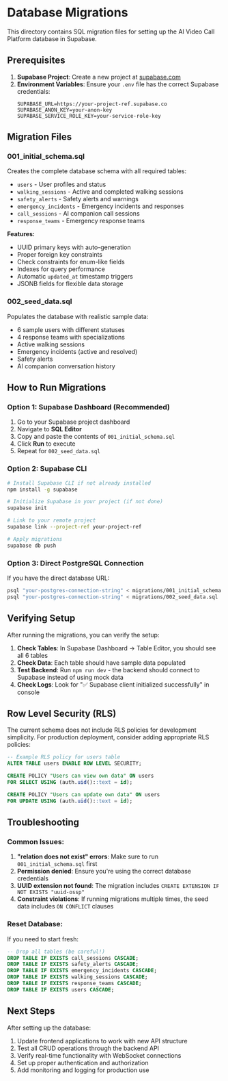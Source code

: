 # Database Migrations

This directory contains SQL migration files for setting up the AI Video Call Platform database in Supabase.

## Prerequisites

1. **Supabase Project**: Create a new project at [supabase.com](https://supabase.com)
2. **Environment Variables**: Ensure your `.env` file has the correct Supabase credentials:
   ```
   SUPABASE_URL=https://your-project-ref.supabase.co
   SUPABASE_ANON_KEY=your-anon-key
   SUPABASE_SERVICE_ROLE_KEY=your-service-role-key
   ```

## Migration Files

### 001_initial_schema.sql
Creates the complete database schema with all required tables:
- `users` - User profiles and status
- `walking_sessions` - Active and completed walking sessions
- `safety_alerts` - Safety alerts and warnings
- `emergency_incidents` - Emergency incidents and responses
- `call_sessions` - AI companion call sessions
- `response_teams` - Emergency response teams

**Features:**
- UUID primary keys with auto-generation
- Proper foreign key constraints
- Check constraints for enum-like fields
- Indexes for query performance
- Automatic `updated_at` timestamp triggers
- JSONB fields for flexible data storage

### 002_seed_data.sql
Populates the database with realistic sample data:
- 6 sample users with different statuses
- 4 response teams with specializations
- Active walking sessions
- Emergency incidents (active and resolved)
- Safety alerts
- AI companion conversation history

## How to Run Migrations

### Option 1: Supabase Dashboard (Recommended)
1. Go to your Supabase project dashboard
2. Navigate to **SQL Editor**
3. Copy and paste the contents of `001_initial_schema.sql`
4. Click **Run** to execute
5. Repeat for `002_seed_data.sql`

### Option 2: Supabase CLI
```bash
# Install Supabase CLI if not already installed
npm install -g supabase

# Initialize Supabase in your project (if not done)
supabase init

# Link to your remote project
supabase link --project-ref your-project-ref

# Apply migrations
supabase db push
```

### Option 3: Direct PostgreSQL Connection
If you have the direct database URL:
```bash
psql "your-postgres-connection-string" < migrations/001_initial_schema.sql
psql "your-postgres-connection-string" < migrations/002_seed_data.sql
```

## Verifying Setup

After running the migrations, you can verify the setup:

1. **Check Tables**: In Supabase Dashboard → Table Editor, you should see all 6 tables
2. **Check Data**: Each table should have sample data populated
3. **Test Backend**: Run `npm run dev` - the backend should connect to Supabase instead of using mock data
4. **Check Logs**: Look for "✅ Supabase client initialized successfully" in console

## Row Level Security (RLS)

The current schema does not include RLS policies for development simplicity. For production deployment, consider adding appropriate RLS policies:

```sql
-- Example RLS policy for users table
ALTER TABLE users ENABLE ROW LEVEL SECURITY;

CREATE POLICY "Users can view own data" ON users
FOR SELECT USING (auth.uid()::text = id);

CREATE POLICY "Users can update own data" ON users
FOR UPDATE USING (auth.uid()::text = id);
```

## Troubleshooting

### Common Issues:

1. **"relation does not exist" errors**: Make sure to run `001_initial_schema.sql` first
2. **Permission denied**: Ensure you're using the correct database credentials
3. **UUID extension not found**: The migration includes `CREATE EXTENSION IF NOT EXISTS "uuid-ossp"`
4. **Constraint violations**: If running migrations multiple times, the seed data includes `ON CONFLICT` clauses

### Reset Database:
If you need to start fresh:
```sql
-- Drop all tables (be careful!)
DROP TABLE IF EXISTS call_sessions CASCADE;
DROP TABLE IF EXISTS safety_alerts CASCADE;
DROP TABLE IF EXISTS emergency_incidents CASCADE;
DROP TABLE IF EXISTS walking_sessions CASCADE;
DROP TABLE IF EXISTS response_teams CASCADE;
DROP TABLE IF EXISTS users CASCADE;
```

## Next Steps

After setting up the database:
1. Update frontend applications to work with new API structure
2. Test all CRUD operations through the backend API
3. Verify real-time functionality with WebSocket connections
4. Set up proper authentication and authorization
5. Add monitoring and logging for production use
